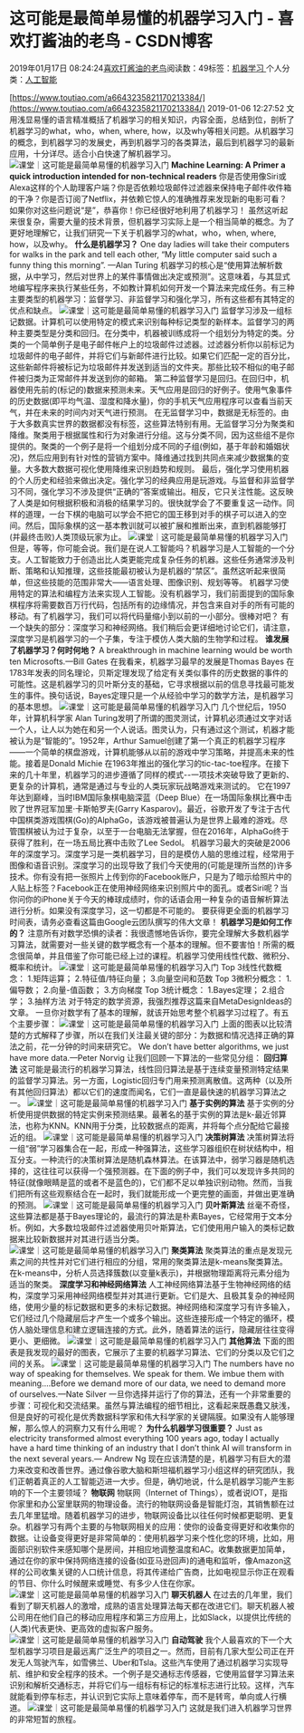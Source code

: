 
# 这可能是最简单易懂的机器学习入门 - 喜欢打酱油的老鸟 - CSDN博客


2019年01月17日 08:24:24[喜欢打酱油的老鸟](https://me.csdn.net/weixin_42137700)阅读数：49标签：[机器学习																](https://so.csdn.net/so/search/s.do?q=机器学习&t=blog)个人分类：[人工智能																](https://blog.csdn.net/weixin_42137700/article/category/7820233)


[https://www.toutiao.com/a6643235821170213384/](https://www.toutiao.com/a6643235821170213384/)
2019-01-06 12:27:52
文用浅显易懂的语言精准概括了机器学习的相关知识，内容全面，总结到位，剖析了机器学习的what，who，when, where, how，以及why等相关问题。从机器学习的概念，到机器学习的发展史，再到机器学习的各类算法，最后到机器学习的最新应用，十分详尽。适合小白快速了解机器学习。
![课堂｜这可能是最简单易懂的机器学习入门](http://p9.pstatp.com/large/pgc-image/96f5e35f309846a3a0b39fffc463a89a)
**Machine Learning: A Primer**
**a quick introduction intended for non-technical readers**
你是否使用像Siri或Alexa这样的个人助理客户端？你是否依赖垃圾邮件过滤器来保持电子邮件收件箱的干净？你是否订阅了Netflix，并依赖它惊人的准确推荐来发现新的电影可看？如果你对这些问题说“是”，恭喜你！你已经很好地利用了机器学习！
虽然这听起来很复杂，需要大量的技术背景，但机器学习实际上是一个相当简单的概念。为了更好地理解它，让我们研究一下关于机器学习的what，who，when, where, how，以及why。
**什么是机器学习？**
One day ladies will take their computers for walks in the park and tell each other, “My little computer said such a funny thing this morning”.
—Alan Turing
机器学习的核心是“使用算法解析数据，从中学习，然后对世界上的某件事情做出决定或预测”。这意味着，与其显式地编写程序来执行某些任务，不如教计算机如何开发一个算法来完成任务。有三种主要类型的机器学习：监督学习、非监督学习和强化学习，所有这些都有其特定的优点和缺点。
![课堂｜这可能是最简单易懂的机器学习入门](http://p1.pstatp.com/large/pgc-image/a880f064f99c4a298d883379f80e7341)
监督学习涉及一组标记数据。计算机可以使用特定的模式来识别每种标记类型的新样本。监督学习的两种主要类型是分类和回归。在分类中，机器被训练成将一个组划分为特定的类。分类的一个简单例子是电子邮件帐户上的垃圾邮件过滤器。过滤器分析你以前标记为垃圾邮件的电子邮件，并将它们与新邮件进行比较。如果它们匹配一定的百分比，这些新邮件将被标记为垃圾邮件并发送到适当的文件夹。那些比较不相似的电子邮件被归类为正常邮件并发送到你的邮箱。
第二种监督学习是回归。在回归中，机器使用先前的(标记的)数据来预测未来。天气应用是回归的好例子。使用气象事件的历史数据(即平均气温、湿度和降水量)，你的手机天气应用程序可以查看当前天气，并在未来的时间内对天气进行预测。
在无监督学习中，数据是无标签的。由于大多数真实世界的数据都没有标签，这些算法特别有用。无监督学习分为聚类和降维。聚类用于根据属性和行为对象进行分组。这与分类不同，因为这些组不是你提供的。聚类的一个例子是将一个组划分成不同的子组(例如，基于年龄和婚姻状况)，然后应用到有针对性的营销方案中。降维通过找到共同点来减少数据集的变量。大多数大数据可视化使用降维来识别趋势和规则。
最后，强化学习使用机器的个人历史和经验来做出决定。强化学习的经典应用是玩游戏。与监督和非监督学习不同，强化学习不涉及提供“正确的”答案或输出。相反，它只关注性能。这反映了人类是如何根据积极和消极的结果学习的。很快就学会了不要重复这一动作。同样的道理，一台下棋的电脑可以学会不把它的国王移到对手的棋子可以进入的空间。然后，国际象棋的这一基本教训就可以被扩展和推断出来，直到机器能够打(并最终击败)人类顶级玩家为止。
![课堂｜这可能是最简单易懂的机器学习入门](http://p1.pstatp.com/large/pgc-image/6d2b81d1a55e45dd8d6af3d58f369894)
但是，等等，你可能会说。我们是在说人工智能吗？机器学习是人工智能的一个分支。人工智能致力于创造出比人类更能完成复杂任务的机器。这些任务通常涉及判断、策略和认知推理，这些技能最初被认为是机器的“禁区”。虽然这听起来很简单，但这些技能的范围非常大——语言处理、图像识别、规划等等。
机器学习使用特定的算法和编程方法来实现人工智能。没有机器学习，我们前面提到的国际象棋程序将需要数百万行代码，包括所有的边缘情况，并包含来自对手的所有可能的移动。有了机器学习，我们可以将代码量缩小到以前的一小部分。很棒对吧？
有一个缺失的部分：深度学习和神经网络。我们稍后会更详细地讨论它们，请注意，深度学习是机器学习的一个子集，专注于模仿人类大脑的生物学和过程。
**谁发展了机器学习？何时何地？**
A breakthrough in machine learning would be worth ten Microsofts.—Bill Gates
在我看来，机器学习最早的发展是Thomas Bayes 在1783年发表的同名理论，贝斯定理发现了给定有关类似事件的历史数据的事件的可能性。这是机器学习的贝叶斯分支的基础，它寻求根据以前的信息寻找最可能发生的事件。换句话说，Bayes定理只是一个从经验中学习的数学方法，是机器学习的基本思想。
![课堂｜这可能是最简单易懂的机器学习入门](http://p1.pstatp.com/large/pgc-image/05c887ac1f5e4ccaa8b22d9e1a137898)
几个世纪后，1950年，计算机科学家 Alan Turing发明了所谓的图灵测试，计算机必须通过文字对话一个人，让人以为她在和另一个人说话。图灵认为，只有通过这个测试，机器才能被认为是“智能的”。1952年，Arthur Samuel创建了第一个真正的机器学习程序——一个简单的棋盘游戏，计算机能够从以前的游戏中学习策略，并提高未来的性能。接着是Donald Michie 在1963年推出的强化学习的tic-tac-toe程序。在接下来的几十年里，机器学习的进步遵循了同样的模式--一项技术突破导致了更新的、更复杂的计算机，通常是通过与专业的人类玩家玩战略游戏来测试的。
它在1997年达到巅峰，当时IBM国际象棋电脑深蓝（Deep Blue）在一场国际象棋比赛中击败了世界冠军加里·卡斯帕罗夫(Garry Kasparov)。最近，谷歌开发了专注于古代中国棋类游戏围棋(Go)的AlphaGo，该游戏被普遍认为是世界上最难的游戏。尽管围棋被认为过于复杂，以至于一台电脑无法掌握，但在2016年，AlphaGo终于获得了胜利，在一场五局比赛中击败了Lee Sedol。
机器学习最大的突破是2006年的深度学习。深度学习是一类机器学习，目的是模仿人脑的思维过程，经常用于图像和语音识别。深度学习的出现导致了我们今天使用的(可能是理所当然的)许多技术。你有没有把一张照片上传到你的Facebook账户，只是为了暗示给照片中的人贴上标签？Facebook正在使用神经网络来识别照片中的面孔。或者Siri呢？当你问你的iPhone关于今天的棒球成绩时，你的话语会用一种复杂的语音解析算法进行分析。如果没有深度学习，这一切都是不可能的。
要获得更全面的机器学习时间表，请务必查看这篇由Google云团队撰写的伟大文章！
**机器学习是如何工作的？**
注意所有对数学恐惧的读者：我很遗憾地告诉你，要完全理解大多数机器学习算法，就需要对一些关键的数学概念有一个基本的理解。但不要害怕！所需的概念很简单，并且借鉴了你可能已经上过的课程。机器学习使用线性代数、微积分、概率和统计。
![课堂｜这可能是最简单易懂的机器学习入门](http://p3.pstatp.com/large/pgc-image/2c50246c5ded47a5bd36c62bf211ce70)
Top 3线性代数概念：
1.矩阵运算；
2.特征值/特征向量；
3.向量空间和范数
Top 3微积分概念：
1.偏导数；
2.向量-值函数；
3.方向梯度
Top 3统计概念：
1.Bayes定理；
2.组合学；
3.抽样方法
对于特定的数学资源，我强烈推荐这篇来自MetaDesignIdeas的文章。
一旦你对数学有了基本的理解，就该开始思考整个机器学习过程了。有五个主要步骤：
![课堂｜这可能是最简单易懂的机器学习入门](http://p1.pstatp.com/large/pgc-image/c6273adc2b7f448eaa45ce7e72173239)
上面的图表以比较清楚的方式解释了步骤，所以在我们关注最关键的部分：为数据和情况选择正确的算法之前，花一分钟的时间来研究它。
We don’t have better algorithms, we just have more data.—Peter Norvig
让我们回顾一下算法的一些常见分组：
**回归算法**
这可能是最流行的机器学习算法，线性回归算法是基于连续变量预测特定结果的监督学习算法。另一方面，Logistic回归专门用来预测离散值。这两种（以及所有其他回归算法）都以它们的速度而闻名，它们一直是最快速的机器学习算法之一。
![课堂｜这可能是最简单易懂的机器学习入门](http://p1.pstatp.com/large/pgc-image/c315b5380d354b5dbd708553cfb6a72e)
**基于实例的算法**
基于实例的分析使用提供数据的特定实例来预测结果。最著名的基于实例的算法是k-最近邻算法，也称为KNN。KNN用于分类，比较数据点的距离，并将每个点分配给它最接近的组。
![课堂｜这可能是最简单易懂的机器学习入门](http://p1.pstatp.com/large/pgc-image/bb429cbc18df47a1a5b2fcc95603cb6d)
**决策树算法**
决策树算法将一组“弱”学习器集合在一起，形成一种强算法，这些学习器组织在树状结构中，相互分支。一种流行的决策树算法是随机森林算法。在该算法中，弱学习器是随机选择的，这往往可以获得一个强预测器。在下面的例子中，我们可以发现许多共同的特征(就像眼睛是蓝的或者不是蓝色的)，它们都不足以单独识别动物。然而，当我们把所有这些观察结合在一起时，我们就能形成一个更完整的画面，并做出更准确的预测。
![课堂｜这可能是最简单易懂的机器学习入门](http://p3.pstatp.com/large/pgc-image/f1394d4bbdde44c7a6cc7c7bcea52227)
**贝叶斯算法**
丝毫不奇怪，这些算法都是基于Bayes理论的，最流行的算法是朴素Bayes，它经常用于文本分析。例如，大多数垃圾邮件过滤器使用贝叶斯算法，它们使用用户输入的类标记数据来比较新数据并对其进行适当分类。
![课堂｜这可能是最简单易懂的机器学习入门](http://p3.pstatp.com/large/pgc-image/75847d63023043b39adf81e75bcf96cf)
**聚类算法**
聚类算法的重点是发现元素之间的共性并对它们进行相应的分组，常用的聚类算法是k-means聚类算法。在k-means中，分析人员选择簇数(以变量k表示)，并根据物理距离将元素分组为适当的聚类。
**深度学习和神经网络算法**
人工神经网络算法基于生物神经网络的结构，深度学习采用神经网络模型并对其进行更新。它们是大、且极其复杂的神经网络，使用少量的标记数据和更多的未标记数据。神经网络和深度学习有许多输入，它们经过几个隐藏层后才产生一个或多个输出。这些连接形成一个特定的循环，模仿人脑处理信息和建立逻辑连接的方式。此外，随着算法的运行，隐藏层往往变得更小、更细微。
![课堂｜这可能是最简单易懂的机器学习入门](http://p9.pstatp.com/large/pgc-image/2b2e750d8b4849b3b00eaf0a913a3808)
**其他算法**
下面的图表是我发现的最好的图表，它展示了主要的机器学习算法、它们的分类以及它们之间的关系。
![课堂｜这可能是最简单易懂的机器学习入门](http://p9.pstatp.com/large/pgc-image/258e26ed086145c585aed6e5db4ee198)
The numbers have no way of speaking for themselves. We speak for them. We imbue them with meaning….Before we demand more of our data, we need to demand more of ourselves.—Nate Silver
一旦你选择并运行了你的算法，还有一个非常重要的步骤：可视化和交流结果。虽然与算法编程的细节相比，这看起来既愚蠢又肤浅，但是良好的可视化是优秀数据科学家和伟大科学家的关键隔膜。如果没有人能够理解，那么惊人的洞察力又有什么用呢？
**为什么机器学习很重要？**
Just as electricity transformed almost everything 100 years ago, today I actually have a hard time thinking of an industry that I don’t think AI will transform in the next several years.— Andrew Ng
现在应该清楚的是，机器学习有巨大的潜力来改变和改善世界。通过像谷歌大脑和斯坦福机器学习小组这样的研究团队，我们正朝着真正的人工智能迈进一大步。但是，确切地说，什么是机器学习能产生影响的下一个主要领域？
**物联网**
物联网（Internet of Things），或者说IOT，是指你家里和办公室里联网的物理设备。流行的物联网设备是智能灯泡，其销售额在过去几年里猛增。随着机器学习的进步，物联网设备比以往任何时候都更聪明、更复杂。机器学习有两个主要的与物联网相关的应用：使你的设备变得更好和收集你的数据。让设备变得更好是非常简单的：使用机器学习来个性化您的环境，比如，用面部识别软件来感知哪个是房间，并相应地调整温度和AC。收集数据更加简单，通过在你的家中保持网络连接的设备(如亚马逊回声)的通电和监听，像Amazon这样的公司收集关键的人口统计信息，将其传递给广告商，比如电视显示你正在观看的节目、你什么时候醒来或睡觉、有多少人住在你家。
![课堂｜这可能是最简单易懂的机器学习入门](http://p9.pstatp.com/large/pgc-image/8293d2fc95394b9d9ca03c4532e62317)
**聊天机器人**
在过去的几年里，我们看到了聊天机器人的激增，成熟的语言处理算法每天都在改进它们。聊天机器人被公司用在他们自己的移动应用程序和第三方应用上，比如Slack，以提供比传统的(人类)代表更快、更高效的虚拟客户服务。
![课堂｜这可能是最简单易懂的机器学习入门](http://p9.pstatp.com/large/pgc-image/b516a11394914e9795157822ad2de258)
**自动驾驶**
我个人最喜欢的下一个大型机器学习项目是最远离广泛生产的项目之一。然而，目前有几家大型公司正在开发无人驾驶汽车，如雪佛兰、Uber和Tsla。这些汽车使用了通过机器学习实现导航、维护和安全程序的技术。一个例子是交通标志传感器，它使用监督学习算法来识别和解析交通标志，并将它们与一组标有标记的标准标志进行比较。这样，汽车就能看到停车标志，并认识到它实际上意味着停车，而不是转弯，单向或人行横道。
![课堂｜这可能是最简单易懂的机器学习入门](http://p1.pstatp.com/large/pgc-image/716cabe40d474348a09a0d3f414306c0)
这就是我们进入机器学习世界的非常短暂的旅程。

